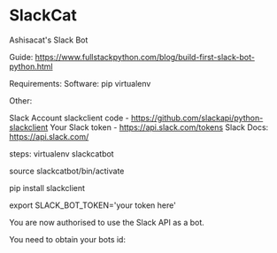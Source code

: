 # SlackCat
Ashisacat's Slack Bot

Guide:
https://www.fullstackpython.com/blog/build-first-slack-bot-python.html

Requirements:
Software: 
pip
virtualenv

Other:

Slack Account
slackclient code - https://github.com/slackapi/python-slackclient
Your Slack token - https://api.slack.com/tokens
Slack Docs: https://api.slack.com/

steps:
virtualenv slackcatbot

source slackcatbot/bin/activate

pip install slackclient

export SLACK_BOT_TOKEN='your token here'

You are now authorised to use the Slack API as a bot.

You need to obtain your bots id:


